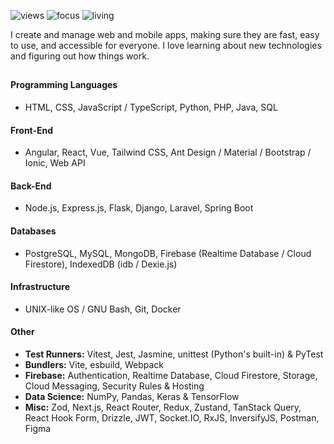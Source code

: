  
![views](https://komarev.com/ghpvc/?username=orlandordev&label=Profile%20views&color=0e75b6&style=flat)
![focus](https://img.shields.io/badge/focus-FullStack-critical)
![living](https://img.shields.io/badge/living-Madrid-3c9)


I create and manage web and mobile apps, making sure they are fast, easy to use, and accessible for everyone. I love learning about new technologies and figuring out how things work.

## 

#### Programming Languages

- HTML, CSS, JavaScript / TypeScript, Python, PHP, Java, SQL


#### Front-End

- Angular, React, Vue, Tailwind CSS, Ant Design / Material / Bootstrap / Ionic, Web API


#### Back-End

- Node.js, Express.js, Flask, Django, Laravel, Spring Boot


#### Databases

- PostgreSQL, MySQL, MongoDB, Firebase (Realtime Database / Cloud Firestore), IndexedDB (idb / Dexie.js)

  
#### Infrastructure

- UNIX-like OS / GNU Bash, Git, Docker


#### Other

- **Test Runners:** Vitest, Jest, Jasmine, unittest (Python's built-in) & PyTest
- **Bundlers:** Vite, esbuild, Webpack
- **Firebase:** Authentication, Realtime Database, Cloud Firestore, Storage, Cloud Messaging, Security Rules & Hosting
- **Data Science:** NumPy, Pandas, Keras & TensorFlow
- **Misc:** Zod, Next.js, React Router, Redux, Zustand, TanStack Query, React Hook Form, Drizzle, JWT, Socket.IO, RxJS, InversifyJS, Postman, Figma

